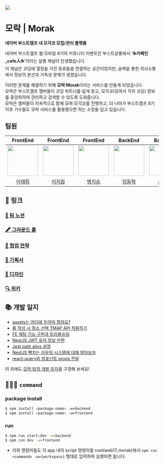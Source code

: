 
<img src='https://github.com/boostcampwm2023/web17_morak/assets/43867711/113814b6-0fc2-4ae0-adce-94238ecc2f6b' />

# 모락 | Morak

**네이버 부스트캠프 내 모각코 모집/관리 플랫폼**

네이버 부스트캠프 웹·모바일 8기의 커뮤니티 이벤트인 부스트살롱에서 '**☕카페인_cafe人☕**'이라는 살롱 채널이 탄생했습니다.  
이 채널은 코딩에 열정을 가진 동료들을 연결하는 공간이었지만, 슬랙을 통한 의사소통에서 정보의 분산과 가독성 문제가 생겼습니다.

이러한 문제를 해결하기 위해 **모락 Morak**이라는 서비스를 만들게 되었습니다.   
모락은 부스트캠프 멤버들이 코딩 파트너를 쉽게 찾고, 모각코(모여서 각자 코딩) 정보를 중앙화하여 관리하고 검색할 수 있도록 도와줍니다.   
모락은 캠퍼들이 지속적으로 함께 모여 모각코를 진행하고, 더 나아가 부스트캠프 8기 이후 기수들도 모락 서비스를 활용했으면 하는 소망을 담고 있습니다.

## 팀원

|                                   FrontEnd                                   |                                   FrontEnd                                    |                                   FrontEnd                                   |                                   BackEnd                                    |                                   BackEnd                                    |
| :--------------------------------------------------------------------------: | :---------------------------------------------------------------------------: | :--------------------------------------------------------------------------: | :--------------------------------------------------------------------------: | :--------------------------------------------------------------------------: |
| <img src="https://avatars.githubusercontent.com/u/43867711?v=4" width="100"> | <img src="https://avatars.githubusercontent.com/u/110762136?v=4" width="100"> | <img src="https://avatars.githubusercontent.com/u/50646827?v=4" width="100"> | <img src="https://avatars.githubusercontent.com/u/77393976?v=4" width="100"> | <img src="https://avatars.githubusercontent.com/u/22430531?v=4" width="100"> |
|                    [이태림](https://github.com/ttaerrim)                     |                    [이지원](https://github.com/LEEJW1953)                     |                      [맹지승](https://github.com/js43o)                      |                   [임동혁](https://github.com/ldhbenecia)                    |                     [서지원](https://github.com/ccxz84)                      |

## 🔗 링크

### [📒 팀 노션](https://ttaerrim.notion.site/Morak-11ea873b5f3d4ac8b741bb933ee41170?pvs=4)

### [🖋️ 그라운드 룰](https://ttaerrim.notion.site/e55bfedb723443adb14dfa0e3910cc42?pvs=4)

### [🤝 협업 전략](https://ttaerrim.notion.site/223334009f4a4035a9eba6d584e18a4a?pvs=4)

### [📜 기획서](https://ttaerrim.notion.site/af66c77dc0f648ce9317a33a37510f24?pvs=4)

### [🎨 디자인](https://www.figma.com/file/ekdMdDQqhXwJBAf2bus6xJ/%EB%B6%80%EC%8A%A4%ED%8A%B8%EC%BA%A0%ED%94%84-%EB%AA%A8%EB%9D%BD?type=design&node-id=2-1066&mode=design&t=8trPIWAnQYrLKd6J-0)

### [🔍 위키](https://github.com/boostcampwm2023/web17_morak/wiki)

## 📚 개발 일지

- [assets는 어디에 두어야 할까요?](https://www.notion.so/assets-9b3e50f913cb4fdbabce2c0b5a06851f?pvs=21)
- [폼 작성 시 장소 선택 TMAP API 적용하기](https://www.notion.so/TMAP-API-1645d224b33d4f968ee81dca843bd8ae?pvs=21)
- [FE 채팅 기능 구현과 트러블슈팅](https://www.notion.so/FE-9c866a10d5754c81bf86850a881486ef?pvs=21)
- [NestJS JWT 유저 정보 반환](https://www.notion.so/NestJS-JWT-67f910a8f32140ccb43bf9d9622c8b84?pvs=21)
- [Jest path alios 설정](https://www.notion.so/Jest-path-alios-433965335b5845878257813e3e733cac?pvs=21)
- [NestJS 빡치는 라우팅 시스템에 대해 알아보자](https://www.notion.so/NestJS-f3d7e301dd5040d2950f423ca211ecae?pvs=21)
- [react-query와 컴포넌트 props 전달](https://www.notion.so/react-query-props-a86d59c0a6924b27b764e589df34af41?pvs=21)

이 외에도 [모락 팀의 개발 일지](https://www.notion.so/ttaerrim/50a6652038d04e61920dbf8faecb80db?v=5eec47d4350b45b8b10da4c1ec7dc5d6)를 구경해 보세요!

## 🧑🏻‍💻 `command`

### package install

```bash
$ npm install <package-name> -w=backend
$ npm install <package-name> -w=frontend
```

### run

```bash
$ npm run start:dev -w=backend
$ npm run dev -w=frontend
```

- 이외 명령어들도 각 app 내의 script 명령어를 root(web17_morak)에서  `npm run <command> -w={workspace}` 형태로 입력하여 실행하면 됩니다.
